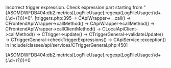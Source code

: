Incorrect trigger expression. Check expression part starting from "{ASOMDWFDB404:db2.metrics[LogFileUsage].regexp(LogFileUsage:(\d+(\.\d+)?))}=0". [triggers.php:395 → CApiWrapper->__call() → CFrontendApiWrapper->callMethod() → CApiWrapper->callMethod() → CFrontendApiWrapper->callClientMethod() → CLocalApiClient->callMethod() → CTrigger->update() → CTriggerGeneral->validateUpdate() → CTriggerGeneral->checkTriggerExpressions() → CApiService::exception() in include/classes/api/services/CTriggerGeneral.php:450]


{ASOMDWFDB404:db2.metrics[LogFileUsage].regexp(LogFileUsage:(\d+(\.\d+)?))}=0
